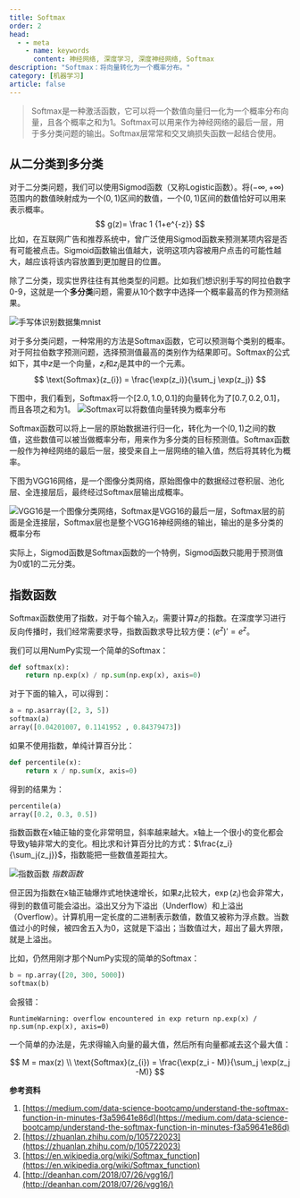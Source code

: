 ```yaml
---
title: Softmax
order: 2
head:
  - - meta
    - name: keywords
      content: 神经网络, 深度学习, 深度神经网络, Softmax
description: "Softmax：将向量转化为一个概率分布。"
category: [机器学习]
article: false
---
```


> Softmax是一种激活函数，它可以将一个数值向量归一化为一个概率分布向量，且各个概率之和为1。Softmax可以用来作为神经网络的最后一层，用于多分类问题的输出。Softmax层常常和交叉熵损失函数一起结合使用。

## 从二分类到多分类

对于二分类问题，我们可以使用Sigmod函数（又称Logistic函数）。将$(-\infty, +\infty)$范围内的数值映射成为一个$(0,1)$区间的数值，一个$(0,1)$区间的数值恰好可以用来表示概率。
$$
g(z)= \frac 1 {1+e^{-z}}
$$
比如，在互联网广告和推荐系统中，曾广泛使用Sigmod函数来预测某项内容是否有可能被点击。Sigmoid函数输出值越大，说明这项内容被用户点击的可能性越大，越应该将该内容放置到更加醒目的位置。

除了二分类，现实世界往往有其他类型的问题。比如我们想识别手写的阿拉伯数字0-9，这就是一个**多分类**问题，需要从10个数字中选择一个概率最高的作为预测结果。

![手写体识别数据集mnist](http://aixingqiu-1258949597.cos.ap-beijing.myqcloud.com/2020-08-05-073407.png)

对于多分类问题，一种常用的方法是Softmax函数，它可以预测每个类别的概率。对于阿拉伯数字预测问题，选择预测值最高的类别作为结果即可。Softmax的公式如下，其中$z$是一个向量，$z_i$和$z_j$是其中的一个元素。
$$
\text{Softmax}(z_{i}) = \frac{\exp(z_i)}{\sum_j \exp(z_j)}
$$

下图中，我们看到，Softmax将一个$[2.0, 1.0, 0.1]$的向量转化为了$[0.7, 0.2, 0.1]$，而且各项之和为1。
![Softmax可以将数值向量转换为概率分布](http://aixingqiu-1258949597.cos.ap-beijing.myqcloud.com/2020-08-05-073415.png)

Softmax函数可以将上一层的原始数据进行归一化，转化为一个$(0,1)$之间的数值，这些数值可以被当做概率分布，用来作为多分类的目标预测值。Softmax函数一般作为神经网络的最后一层，接受来自上一层网络的输入值，然后将其转化为概率。

下图为VGG16网络，是一个图像分类网络，原始图像中的数据经过卷积层、池化层、全连接层后，最终经过Softmax层输出成概率。

![VGG16是一个图像分类网络，Softmax是VGG16的最后一层，Softmax层的前面是全连接层，Softmax层也是整个VGG16神经网络的输出，输出的是多分类的概率分布](http://aixingqiu-1258949597.cos.ap-beijing.myqcloud.com/2020-08-05-073421.png)

实际上，Sigmod函数是Softmax函数的一个特例，Sigmod函数只能用于预测值为0或1的二元分类。

## 指数函数

Softmax函数使用了指数，对于每个输入$z_i$，需要计算$z_i$的指数。在深度学习进行反向传播时，我们经常需要求导，指数函数求导比较方便：$(e^z)' = e^z$。

我们可以用NumPy实现一个简单的Softmax：

```python
def softmax(x):
    return np.exp(x) / np.sum(np.exp(x), axis=0)
```

对于下面的输入，可以得到：

```python
a = np.asarray([2, 3, 5]) 
softmax(a)
array([0.04201007, 0.1141952 , 0.84379473])
```

如果不使用指数，单纯计算百分比：

```python
def percentile(x):
    return x / np.sum(x, axis=0)
```

得到的结果为：

```python
percentile(a)
array([0.2, 0.3, 0.5])
```

指数函数在x轴正轴的变化非常明显，斜率越来越大。x轴上一个很小的变化都会导致y轴非常大的变化。相比求和计算百分比的方式：$\frac{z_i}{\sum_j{z_j}}$，指数能把一些数值差距拉大。

![指数函数](http://aixingqiu-1258949597.cos.ap-beijing.myqcloud.com/2020-08-05-073428.png)
*指数函数*

但正因为指数在x轴正轴爆炸式地快速增长，如果$z_i$比较大，$\exp(z_i)$也会非常大，得到的数值可能会溢出。溢出又分为下溢出（Underflow）和上溢出（Overflow）。计算机用一定长度的二进制表示数值，数值又被称为浮点数。当数值过小的时候，被四舍五入为0，这就是下溢出；当数值过大，超出了最大界限，就是上溢出。

比如，仍然用刚才那个NumPy实现的简单的Softmax：

```python
b = np.array([20, 300, 5000])
softmax(b)
```

会报错：

```
RuntimeWarning: overflow encountered in exp return np.exp(x) / np.sum(np.exp(x), axis=0)
```

一个简单的办法是，先求得输入向量的最大值，然后所有向量都减去这个最大值：

$$
M = max(z) \\
\text{Softmax}(z_{i}) = \frac{\exp(z_i - M)}{\sum_j \exp(z_j -M)}
$$


**参考资料**

1. [https://medium.com/data-science-bootcamp/understand-the-softmax-function-in-minutes-f3a59641e86d](https://medium.com/data-science-bootcamp/understand-the-softmax-function-in-minutes-f3a59641e86d)
2. [https://zhuanlan.zhihu.com/p/105722023](https://zhuanlan.zhihu.com/p/105722023)
3. [https://en.wikipedia.org/wiki/Softmax_function](https://en.wikipedia.org/wiki/Softmax_function)
4. [http://deanhan.com/2018/07/26/vgg16/](http://deanhan.com/2018/07/26/vgg16/)